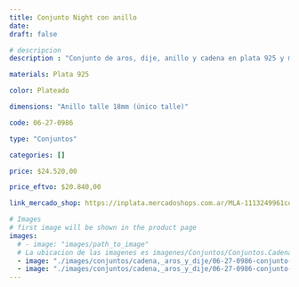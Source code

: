 ```yaml
---
title: Conjunto Night con anillo
date: 
draft: false

# descripcion
description : "Conjunto de aros, dije, anillo y cadena en plata 925 y microcubic. Largo de cadena 40, 45 o 50 a elección. Revisá el talle del anillo, es el único talle (diámetro del anillo)"

materials: Plata 925

color: Plateado

dimensions: "Anillo talle 18mm (único talle)"

code: 06-27-0986

type: "Conjuntos"

categories: []

price: $24.520,00

price_eftvo: $20.840,00

link_mercado_shop: https://inplata.mercadoshops.com.ar/MLA-1113249961conjunto-night-con-anillo-_JM

# Images
# first image will be shown in the product page
images:
  # - image: "images/path_to_image"
  # La ubicacion de las imagenes es imagenes/Conjuntos/Conjuntos.Cadena, aros y dije/06-27-0986-conjunto-night-con-anillo
  - image: "./images/conjuntos/cadena,_aros_y_dije/06-27-0986-conjunto-night-con-anillo_a.jpg"
  - image: "./images/conjuntos/cadena,_aros_y_dije/06-27-0986-conjunto-night-con-anillo_b.jpg"
---
```

